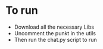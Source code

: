 # To run

- Download all the necessary Libs
- Uncomment the punkt in the utils
- Then run the chat.py script to run
